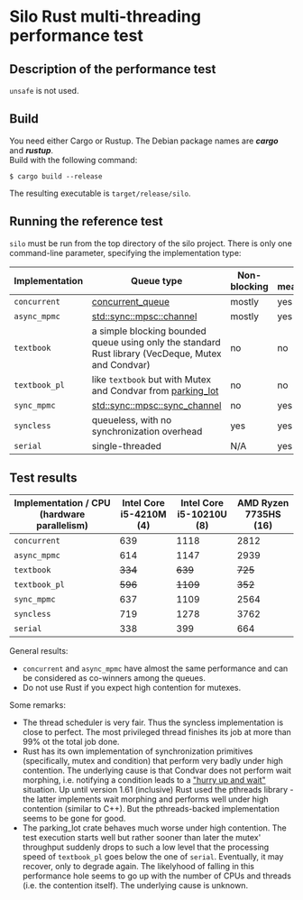 # Silo Rust multi-threading performance test

## Description of the performance test

`unsafe` is not used.

## Build

You need either Cargo or Rustup. The Debian package names are ***cargo*** and ***rustup***.  
Build with the following command:

`$ cargo build --release`

The resulting executable is `target/release/silo`.

## Running the reference test

`silo` must be run from the top directory of the silo project. There is only one command-line parameter, specifying the implementation type:

| Implementation | Queue type | Non-blocking | Stable measurements |
|---|---|---|---|
| `concurrent` | [concurrent_queue](https://crates.io/crates/concurrent_queue) | mostly | yes |
| `async_mpmc` | [std::sync::mpsc::channel](https://doc.rust-lang.org/std/sync/mpsc/fn.channel.html) | mostly | yes |
| `textbook` | a simple blocking bounded queue using only the standard Rust library (VecDeque, Mutex and Condvar) | no | no |
| `textbook_pl` | like `textbook` but with Mutex and Condvar from [parking_lot](https://crates.io/crates/parking_lot) | no | no |
| `sync_mpmc` | [std::sync::mpsc::sync_channel](https://doc.rust-lang.org/std/sync/mpsc/fn.sync_channel.html) | no | yes |
| `syncless` | queueless, with no synchronization overhead | yes | yes |
| `serial` | single-threaded | N/A | yes |

## Test results

| Implementation / CPU (hardware parallelism) | Intel Core i5-4210M (4) | Intel Core i5-10210U (8) | AMD Ryzen 7735HS (16) |
|---|---|---|---|
| `concurrent` | 639 | 1118 | 2812 |
| `async_mpmc` | 614 | 1147 | 2939 |
| `textbook` | ~~334~~ | ~~639~~ | ~~725~~ |
| `textbook_pl` | ~~596~~ | ~~1109~~ | ~~352~~ |
| `sync_mpmc` | 637 | 1109 | 2564 |
| `syncless` | 719 | 1278 | 3762 |
| `serial` | 338 | 399 | 664 |

General results:
- `concurrent` and `async_mpmc` have almost the same performance and can be considered as co-winners among the queues.
- Do not use Rust if you expect high contention for mutexes.

Some remarks: 
- The thread scheduler is very fair. Thus the syncless implementation is close to perfect. The most privileged thread finishes its job at more than 99% ot the total job done.
- Rust has its own implementation of synchronization primitives (specifically, mutex and condition) that perform very badly under high contention. The underlying cause is that Condvar does not perform wait morphing, i.e. notifying a condition leads to a ["hurry up and wait"](https://en.cppreference.com/w/cpp/thread/condition_variable/notify_one) situation. Up until version 1.61 (inclusive) Rust used the pthreads library - the latter implements wait morphing and performs well under high contention (similar to C++). But the pthreads-backed implementation seems to be gone for good.
- The parking_lot crate behaves much worse under high contention. The test execution starts well but rather sooner than later the mutex' throughput suddenly drops to such a low level that the processing speed of `textbook_pl` goes below the one of `serial`. Eventually, it may recover, only to degrade again. The likelyhood of falling in this performance hole seems to go up with the number of CPUs and threads (i.e. the contention itself). The underlying cause is unknown.

